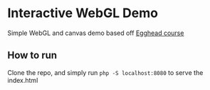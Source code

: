 # Interactive WebGL Demo

Simple WebGL and canvas demo based off [Egghead course](https://egghead.io/courses/create-3d-graphics-in-javascript-using-webgl)

## How to run

Clone the repo, and simply run `php -S localhost:8080` to serve the index.html
